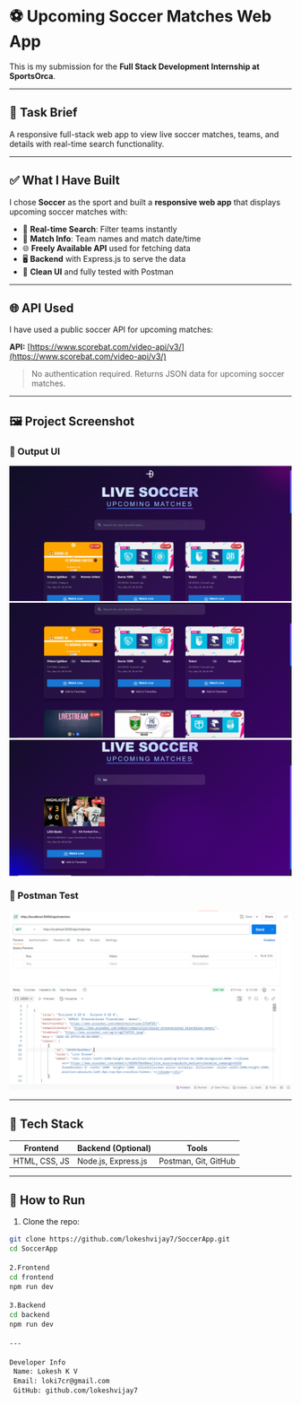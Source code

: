 # ⚽ Upcoming Soccer Matches Web App

This is my submission for the **Full Stack Development Internship at SportsOrca**.

---

## 📝 Task Brief

A responsive full-stack web app to view live soccer matches, teams, and details with real-time search functionality.


---

## ✅ What I Have Built

I chose **Soccer** as the sport and built a **responsive web app** that displays upcoming soccer matches with:

- 🧠 **Real-time Search**: Filter teams instantly
- 🧾 **Match Info**: Team names and match date/time
- 🌐 **Freely Available API** used for fetching data
- 🖥️ **Backend** with Express.js to serve the data
- 📸 **Clean UI** and fully tested with Postman

---

## 🌐 API Used

I have used a public soccer API for upcoming matches:

**API:** [https://www.scorebat.com/video-api/v3/](https://www.scorebat.com/video-api/v3/)

> No authentication required. Returns JSON data for upcoming soccer matches.

---

## 🖼️ Project Screenshot

### 🎯 Output UI
![UI Output](screenshots\output-1.png)
![UI Output](screenshots\output-2.png)
![UI Output](screenshots\output-3.png)


### 🧪 Postman Test
![Postman Test](postman/test-1.png)

---

## 🚀 Tech Stack

| Frontend | Backend (Optional) | Tools |
|----------|--------------------|-------|
| HTML, CSS, JS | Node.js, Express.js | Postman, Git, GitHub |

---

## 📮 How to Run

1. Clone the repo:
```bash
git clone https://github.com/lokeshvijay7/SoccerApp.git
cd SoccerApp

2.Frontend
cd frontend
npm run dev

3.Backend 
cd backend
npm run dev

---

Developer Info
 Name: Lokesh K V
 Email: loki7cr@gmail.com
 GitHub: github.com/lokeshvijay7
